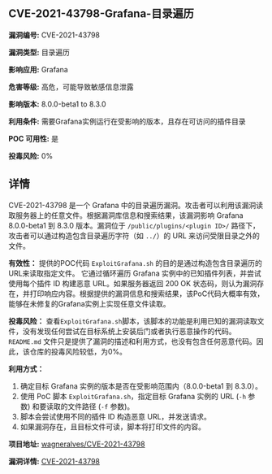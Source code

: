 ## CVE-2021-43798-Grafana-目录遍历

**漏洞编号:** CVE-2021-43798

**漏洞类型:** 目录遍历

**影响应用:** Grafana

**危害等级:** 高危，可能导致敏感信息泄露

**影响版本:** 8.0.0-beta1 to 8.3.0

**利用条件:** 需要Grafana实例运行在受影响的版本，且存在可访问的插件目录

**POC 可用性:** 是

**投毒风险:** 0%

## 详情

CVE-2021-43798 是一个 Grafana 中的目录遍历漏洞。攻击者可以利用该漏洞读取服务器上的任意文件。根据漏洞库信息和搜索结果，该漏洞影响 Grafana 8.0.0-beta1 到 8.3.0 版本。漏洞位于 `/public/plugins/<plugin ID>/` 路径下，攻击者可以通过构造包含目录遍历字符（如 `../`）的 URL 来访问受限目录之外的文件。

**有效性：**
提供的POC代码 `ExploitGrafana.sh` 的目的是通过构造包含目录遍历的URL来读取指定文件。 它通过循环遍历 Grafana 实例中的已知插件列表，并尝试使用每个插件 ID 构建恶意 URL。如果服务器返回 200 OK 状态码，则认为漏洞存在，并打印响应内容。根据提供的漏洞信息和搜索结果，该PoC代码大概率有效，能够在未修复的Grafana实例上实现任意文件读取。

**投毒风险：**
查看`ExploitGrafana.sh`脚本，该脚本的功能是利用已知的漏洞读取文件，没有发现任何尝试在目标系统上安装后门或者执行恶意操作的代码。`README.md` 文件只是提供了漏洞的描述和利用方式，也没有包含任何恶意代码。因此，该仓库的投毒风险较低，为0%。

**利用方式：**
1.  确定目标 Grafana 实例的版本是否在受影响范围内（8.0.0-beta1 到 8.3.0）。
2.  使用 PoC 脚本 `ExploitGrafana.sh`，指定目标 Grafana 实例的 URL (`-h` 参数) 和要读取的文件路径 (`-f` 参数)。
3.  脚本会尝试使用不同的插件 ID 构造恶意 URL，并发送请求。
4.  如果漏洞存在，且目标文件可读，脚本将打印文件的内容。

**项目地址:** [wagneralves/CVE-2021-43798](https://github.com/wagneralves/CVE-2021-43798)

**漏洞详情:** [CVE-2021-43798](https://nvd.nist.gov/vuln/detail/CVE-2021-43798)
